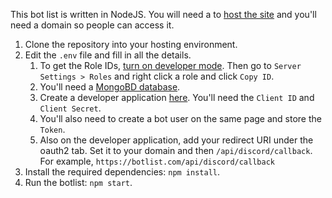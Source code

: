 This bot list is written in NodeJS. You will need a to [host the site](https://flaviocopes.com/nodejs-hosting) and you'll need a domain so people can access it.

1. Clone the repository into your hosting environment.
2. Edit the `.env` file and fill in all the details. 
    1. To get the Role IDs, [turn on developer mode](https://support.discordapp.com/hc/en-us/articles/206346498-Where-can-I-find-my-User-Server-Message-ID-). Then go to `Server Settings > Roles` and right click a role and click `Copy ID`.
    2. You'll need a [MongoBD database](https://mongodb.com/atlas).
    3. Create a developer application [here](https://discordapp.com/developers/). You'll need the `Client ID` and `Client Secret`.
    4. You'll also need to create a bot user on the same page and store the `Token`.
    5. Also on the developer application, add your redirect URI under the oauth2 tab. Set it to your domain and then `/api/discord/callback`. For example, `https://botlist.com/api/discord/callback`
3. Install the required dependencies: `npm install`.
4. Run the botlist: `npm start`.
